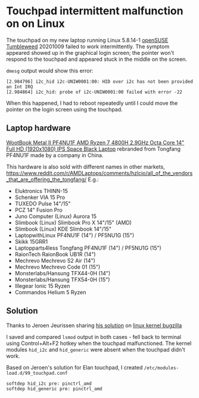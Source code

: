 # Touchpad intermittent malfunction on on Linux

The touchpad on my new laptop running Linux 5.8.14-1 [openSUSE Tumbleweed](https://software.opensuse.org/distributions/tumbleweed)
20201009 failed to work intermittently. The symptom appeared showed up in the graphical login screen; 
the pointer won't respond to the touchpad and appeared stuck in the middle on the screen.

`dmesg` output would show this error:

```
[2.984796] i2c_hid i2c-UNIW0001:00: HID over i2c has not been provided an Int IRQ
[2.984864] i2c_hid: probe of i2c-UNIW0001:00 failed with error -22
```

When this happened, I had to reboot repeatedly until I could move the pointer on the login screen using the touchpad.

## Laptop hardware

[WootBook Metal II PF4NU1F AMD Ryzen 7 4800H 2.9GHz Octa Core 14" Full HD (1920x1080) IPS Space Black Laptop](https://www.wootware.co.za/wootbook-metal-ii-pf4nu1f-amd-ryzen-7-4800h-2-9ghz-octa-core-14-full-hd-1920x1080-ips-space-black-laptop.html)
rebranded from Tongfang PF4NU1F made by a company in China.

This hardware is also sold with different names in other markets, 
<https://www.reddit.com/r/AMDLaptops/comments/hzlcjo/all_of_the_vendors_that_are_offering_the_tongfang/>
E.g.:
- Eluktronics	THINN-15
- Schenker VIA 15 Pro
- TUXEDO Pulse 14"/15"
- PCZ 14" Fusion Pro
- Juno Computer (Linux)	Aurora 15
- Slimbook (Linux)	Slimbook Pro X 14"/15" (AMD)
- Slimbook (Linux)	KDE Slimbook 14"/15"
- LaptopwithLinux	PF4NU1F (14") / PF5NU1G (15")
- Skikk	15GRR1
- Laptopparts4less	Tongfang PF4NU1F (14") / PF5NU1G (15")
- RaionTech	RaionBook UB1R (14")
- Mechrevo	Mechrevo S2 Air (14")
- Mechrevo	Mechrevo Code 01 (15")
- Monsterlabs/Hansung	TFX44-0H (14")
- Monsterlabs/Hansung	TFX54-0H (15")
- Illegear	Ionic 15 Ryzen
- Commandos	Helium 5 Ryzen

## Solution

Thanks to Jeroen Jeurissen sharing [his solution](https://bugzilla.suse.com/show_bug.cgi?id=1177049#c4)
on [linux kernel bugzilla](https://bugzilla.kernel.org/show_bug.cgi?id=209413#c8)

I saved and compared `lsmod` output in both cases - fell back to terminal using Control+Alt+F2 hotkey 
when the touchpad malfunctioned. The kernel modules `hid_i2c` and `hid_generic` were absent 
when the touchpad didn't work.

Based on Jeroen's solution for Elan touchpad, I created `/etc/modules-load.d/99_touchpad.conf`

```
softdep hid_i2c pre: pinctrl_amd
softdep hid_generic pre: pinctrl_amd
```
